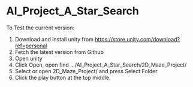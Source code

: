 # AI_Project_A_Star_Search
To Test the current version:
1. Download and install unity from https://store.unity.com/download?ref=personal
2. Fetch the latest version from Github
3. Open unity
4. Click Open, open find .../AI_Project_A_Star_Search/2D_Maze_Project/
5. Select or open 2D_Maze_Project/ and press Select Folder
6. Click the play button at the top middle.